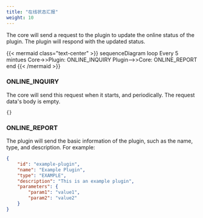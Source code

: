 ```yaml
---
title: "在线状态汇报"
weight: 10
---
```


The core will send a request to the plugin to update the online status of the plugin. The plugin will respond with the updated status.

{{< mermaid class="text-center" >}}
sequenceDiagram
    loop Every 5 mintues
        Core->>Plugin: ONLINE_INQUIRY
        Plugin-->>Core: ONLINE_REPORT
    end
{{< /mermaid >}}

### ONLINE_INQUIRY

The core will send this request when it starts, and periodically. The request data's body is empty.

```
{}
```

### ONLINE_REPORT

The plugin will send the basic information of the plugin, such as the name, type, and description. For example:

```json
{
    "id": "example-plugin",
    "name": "Example Plugin",
    "type": "EXAMPLE",
    "description": "This is an example plugin",
    "parameters": {
        "param1": "value1",
        "param2": "value2"
    }
}
```
